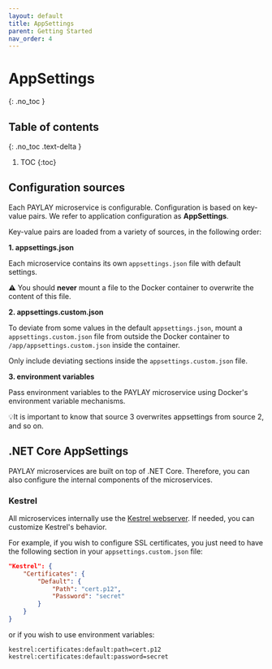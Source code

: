 ```yaml
---
layout: default
title: AppSettings
parent: Getting Started
nav_order: 4
---
```

# AppSettings
{: .no_toc }

## Table of contents
{: .no_toc .text-delta }

1. TOC
{:toc}

## Configuration sources
Each PAYLAY microservice is configurable. Configuration is based on key-value pairs. We refer to application configuration as **AppSettings**.

Key-value pairs are loaded from a variety of sources, in the following order:

**1. appsettings.json**

Each microservice contains its own `appsettings.json` file with default settings.

⚠️ You should **never** mount a file to the Docker container to overwrite the content of this file.

**2. appsettings.custom.json**

To deviate from some values in the default `appsettings.json`, mount a `appsettings.custom.json` file from outside the Docker container to `/app/appsettings.custom.json` inside the container.

Only include deviating sections inside the `appsettings.custom.json` file.

**3. environment variables**

Pass environment variables to the PAYLAY microservice using Docker's environment variable mechanisms.

💡It is important to know that source 3 overwrites appsettings from source 2, and so on.

## .NET Core AppSettings
PAYLAY microservices are built on top of .NET Core. Therefore, you can also configure the internal components of the microservices.

### Kestrel
All microservices internally use the [Kestrel webserver](https://docs.microsoft.com/en-us/aspnet/core/fundamentals/servers/kestrel?view=aspnetcore-3.1). If needed, you can customize Kestrel's behavior.

For example, if you wish to configure SSL certificates, you just need to have the following section in your `appsettings.custom.json` file:

~~~ json
"Kestrel": {
    "Certificates": {
        "Default": {
            "Path": "cert.p12",
            "Password": "secret"
        }
    }
}
~~~

or if you wish to use environment variables:
~~~
kestrel:certificates:default:path=cert.p12
kestrel:certificates:default:password=secret
~~~